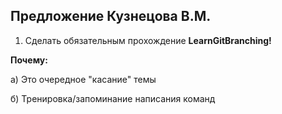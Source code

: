 ## Предложение Кузнецова В.М.

1. Сделать обязательным прохождение **LearnGitBranching!**

**Почему:**

а) Это очередное "касание" темы

б) Тренировка/запоминание написания команд
